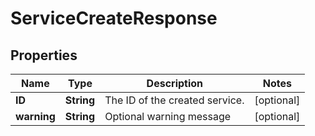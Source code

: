 
# ServiceCreateResponse

## Properties
Name | Type | Description | Notes
------------ | ------------- | ------------- | -------------
**ID** | **String** | The ID of the created service. |  [optional]
**warning** | **String** | Optional warning message |  [optional]



